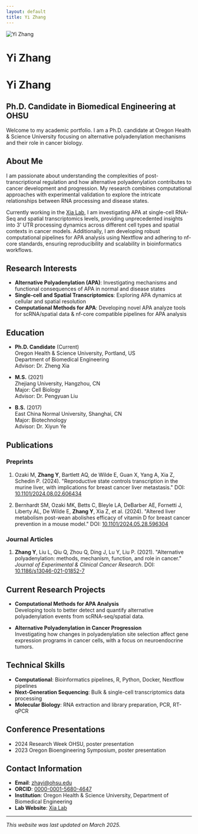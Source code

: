 ```yaml
---
layout: default
title: Yi Zhang
---
```


<div class="profile-container">
  <img src="assets/images/73ac5cd055dbd6abd29f4d6987841c40.jpg" alt="Yi Zhang" class="profile-image">
  <div class="profile-content">
    <h1>Yi Zhang</h1>
  </div>
</div>

# Yi Zhang

## Ph.D. Candidate in Biomedical Engineering at OHSU

Welcome to my academic portfolio. I am a Ph.D. candidate at Oregon Health & Science University focusing on alternative polyadenylation mechanisms and their role in cancer biology.

## About Me

I am passionate about understanding the complexities of post-transcriptional regulation and how alternative polyadenylation contributes to cancer development and progression. My research combines computational approaches with experimental validation to explore the intricate relationships between RNA processing and disease states.

Currently working in the [Xia Lab](https://xiazlab.org/), I am investigating APA at single-cell RNA-Seq and spatial transcriptomics levels, providing unprecedented insights into 3' UTR processing dynamics across different cell types and spatial contexts in cancer models. Additionally, I am developing robust computational pipelines for APA analysis using Nextflow and adhering to nf-core standards, ensuring reproducibility and scalability in bioinformatics workflows.

## Research Interests

- **Alternative Polyadenylation (APA)**: Investigating mechanisms and functional consequences of APA in normal and disease states
- **Single-cell and Spatial Transcriptomics**: Exploring APA dynamics at cellular and spatial resolution
- **Computational Methods for APA**: Developing novel APA analyze tools for scRNA/spatial data & nf-core compatible pipelines for APA analysis


## Education

- **Ph.D. Candidate** (Current)  
  Oregon Health & Science University, Portland, US  
  Department of Biomedical Engineering   
  Advisor: Dr. Zheng Xia

- **M.S.** (2021)  
  Zhejiang University, Hangzhou, CN  
  Major: Cell Biology  
  Advisor: Dr. Pengyuan Liu

- **B.S.** (2017)  
  East China Normal University, Shanghai, CN  
  Major: Biotechnology  
  Advisor: Dr. Xiyun Ye 

## Publications

### Preprints

1. Ozaki M, **Zhang Y**, Bartlett AQ, de Wilde E, Guan X, Yang A, Xia Z, Schedin P. (2024). "Reproductive state controls transcription in the murine liver, with implications for breast cancer liver metastasis." DOI: [10.1101/2024.08.02.606434](https://doi.org/10.1101/2024.08.02.606434)

2. Bernhardt SM, Ozaki MK, Betts C, Bleyle LA, DeBarber AE, Fornetti J, Liberty AL, De Wilde E, **Zhang Y**, Xia Z, et al. (2024). "Altered liver metabolism post-wean abolishes efficacy of vitamin D for breast cancer prevention in a mouse model." DOI: [10.1101/2024.05.28.596304](https://doi.org/10.1101/2024.05.28.596304)

### Journal Articles

1. **Zhang Y**, Liu L, Qiu Q, Zhou Q, Ding J, Lu Y, Liu P. (2021). "Alternative polyadenylation: methods, mechanism, function, and role in cancer." *Journal of Experimental & Clinical Cancer Research*. DOI: [10.1186/s13046-021-01852-7](https://doi.org/10.1186/s13046-021-01852-7)

## Current Research Projects

- **Computational Methods for APA Analysis**  
  Developing tools to better detect and quantify alternative polyadenylation events from scRNA-seq/spatial data.
  
- **Alternative Polyadenylation in Cancer Progression**  
  Investigating how changes in polyadenylation site selection affect gene expression programs in cancer cells, with a focus on neuroendocrine tumors.


## Technical Skills

- **Computational**: Bioinformatics pipelines, R, Python, Docker, Nextflow pipelines
- **Next-Generation Sequencing**: Bulk & single-cell transcriptomics data processing
- **Molecular Biology**: RNA extraction and library preparation, PCR, RT-qPCR

## Conference Presentations

- 2024 Research Week OHSU, poster presentation
- 2023 Oregon Bioengineering Symposium, poster presentation

## Contact Information

- **Email**: [zhayi@ohsu.edu](mailto:zhayi@ohsu.edu)
- **ORCID**: [0000-0001-5680-4647](https://orcid.org/0000-0001-5680-4647)
- **Institution**: Oregon Health & Science University, Department of Biomedical Engineering
- **Lab Website**: [Xia Lab](https://xiazlab.org/)

---

*This website was last updated on March 2025.*
